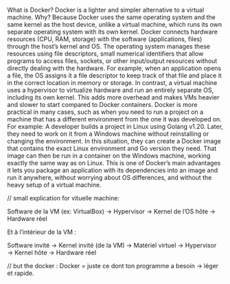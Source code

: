 What is Docker?
Docker is a lighter and simpler alternative to a virtual machine.
Why? Because Docker uses the same operating system and the same kernel as the host device, unlike a virtual machine, which runs its own separate operating system with its own kernel.
Docker connects hardware resources (CPU, RAM, storage) with the software (applications, files) through the host’s kernel and OS. The operating system manages these resources using file descriptors, small numerical identifiers that allow programs to access files, sockets, or other input/output resources without directly dealing with the hardware. For example, when an application opens a file, the OS assigns it a file descriptor to keep track of that file and place it in the correct location in memory or storage.
In contrast, a virtual machine uses a hypervisor to virtualize hardware and run an entirely separate OS, including its own kernel. This adds more overhead and makes VMs heavier and slower to start compared to Docker containers.
Docker is more practical in many cases, such as when you need to run a project on a machine that has a different environment from the one it was developed on.
For example:
    A developer builds a project in Linux using Golang v1.20.
    Later, they need to work on it from a Windows machine without reinstalling or changing the environment.
    In this situation, they can create a Docker image that contains the exact Linux environment and Go version they need. That image can then be run in a container on the Windows machine, working exactly the same way as on Linux.
This is one of Docker’s main advantages it lets you package an application with its dependencies into an image and run it anywhere, without worrying about OS differences, and without the heavy setup of a virtual machine.

// small explication for vituelle machine: 

Software de la VM (ex: VirtualBox) → Hypervisor → Kernel de l’OS hôte → Hardware réel

Et à l’intérieur de la VM :

Software invité → Kernel invité (de la VM) → Matériel virtuel → Hypervisor → Kernel hôte → Hardware réel

// but the docker :
Docker = juste ce dont ton programme a besoin → léger et rapide.
